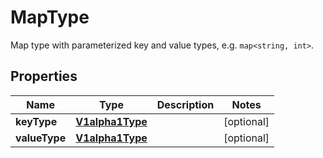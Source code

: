 

# MapType

Map type with parameterized key and value types, e.g. `map<string, int>`.

## Properties

| Name | Type | Description | Notes |
|------------ | ------------- | ------------- | -------------|
|**keyType** | [**V1alpha1Type**](V1alpha1Type.md) |  |  [optional] |
|**valueType** | [**V1alpha1Type**](V1alpha1Type.md) |  |  [optional] |



